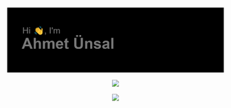 <a href="https://ahmetunsal.github.io/"><img src="https://github.com/ahmetunsal/ahmetunsal/blob/main/header.png"></img></a>

<p align="center"><a href="https://github.com/Jurredr/github-widgetbox"><img src="https://github-widgetbox.vercel.app/api/profile?username=ahmetunsal&data=followers,repositories,stars,commits"></a></p>

<p align="center"><a href="https://github.com/Jurredr/github-widgetbox"><img src="https://github-widgetbox.vercel.app/api/skills?names=js,kotlin,html,css&includeNames=true"></img></a></p>
